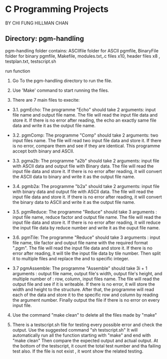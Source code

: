 # C Programming Projects

BY CHI FUNG HILLMAN CHAN

## Directory: pgm-handling
pgm-handling folder contains: ASCIIfile folder for ASCII pgmfile, BinaryFile folder for binary pgmfile, Makefile, modules.txt,.c files x10, header files x8 , testplan.txt, testscript.sh

run function 

1.  Go To the pgm-handling directory to run the file.

2.  Use 'Make' command to start running the files.

3.  There are 7 main files to execite:
- 3.1.    pgmEcho:
        The programme "Echo" should take 2 arguments: input file name and output file name.
        The file will read the input file data and store it. If there is no error after reading, the echo an exactly same file data and write it as the output file name. 
    
- 3.2.    pgmComp:
        The programme "Comp" should take 2 arguments: two input files name. 
        The file will read two input file data and store it. If there is no error, compare them and see if they are identical.
        This programme accept both binary and ASCII.
    
- 3.3.    pgma2b:
        The programme "a2b" should take 2 arguments: input file with ASCII data and output file with Binary data.
        The file will read the input file data and store it. If there is no error after reading, it will convert the ASCII data to binary and write it as the output file name.
    
- 3.4.    pgmb2a:
        The programme "b2a" should take 2 arguments: input file with binary data and output file with ASCII data.
        The file will read the input file data and store it. If there is no error after reading, it will convert the binary data to ASCII and write it as the output file name.
    
- 3.5.    pgmReduce:
        The programme "Reduce" should take 3 arguments : input file name, reduce factor and output file name.
        The file will read the input file data and store it. If there is no error after reading, it will reduce the input file data by reduce number and write it as the ouput file name.
- 3.6.    pgmTile:
        The programme "Reduce" should take 3 arguments : input file name, tile factor and output file name with the required format "_<row>_<column>.pgm".
        The file will read the input file data and store it. If there is no error after reading, it will tile the input file data by tile number.
        Then split it to multiple files and replace the <row> and <column> to specific integer. 
    
- 3.7     pgmAssemble:
        The programme "Assemble" should take 3i + 1 arguments : output file name, output file's width, output file's height, and multiple number of : row, column, input files name.
        The file will read the output file and see if it is writeable. If there is no error, it will store the width and height to the structure.
        After that, the programme will read each of the data and store it to the specific row and column by reading the argument number.
        Finally output the file if there is no error on every input file.

4.  Use the command "make clean" to delete all the files made by "make"

5.  There is a testscript.sh file for testing every possible error and check the output. 
    Use the suggested command "sh testscript.sh"
    It will automatically run all the function starting with "make" and end with "make clean"
    Then compare the expected output and actual output. 
    At the bottom of the testscript, it count the total test number and tha failing test also. 
    If the file is not exist , it wont show the related testing. 



